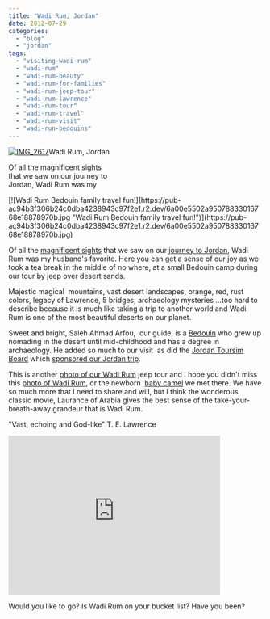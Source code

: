 ```yaml
---
title: "Wadi Rum, Jordan"
date: 2012-07-29
categories: 
  - "blog"
  - "jordan"
tags: 
  - "visiting-wadi-rum"
  - "wadi-rum"
  - "wadi-rum-beauty"
  - "wadi-rum-for-families"
  - "wadi-rum-jeep-tour"
  - "wadi-rum-lawrence"
  - "wadi-rum-tour"
  - "wadi-rum-travel"
  - "wadi-rum-visit"
  - "wadi-run-bedouins"
---
```


[![IMG_2617](https://pub-ac94b3f306b24c0dba4238943c97f2e1.r2.dev/6a00e5502a95078833017743bcb1f8970d.jpg "IMG_2617")](https://pub-ac94b3f306b24c0dba4238943c97f2e1.r2.dev/6a00e5502a95078833017743bcb1f8970d.jpg)Wadi Rum, Jordan

Of all the magnificent sights  
that we saw on our journey to  
Jordan, Wadi Rum was my

<!--more--> [![Wadi Rum Bedouin family travel  fun!](https://pub-ac94b3f306b24c0dba4238943c97f2e1.r2.dev/6a00e5502a95078833016768e18878970b.jpg "Wadi Rum Bedouin family travel  fun!")](https://pub-ac94b3f306b24c0dba4238943c97f2e1.r2.dev/6a00e5502a95078833016768e18878970b.jpg)  
  
Of all the [magnificent sights](http://soultravelers3new.local/2011/06/family-vacation-petra-wow-.html "magnificent Petra ") that we saw on our [journey to Jordan](http://soultravelers3new.local/2011/05/jordan-family-travel-is-it-safe.html "trip to jordan tips"), Wadi Rum was my husband's favorite. Here you can get a sense of our joy as we took a tea break in the middle of no where, at a small Bedouin camp during our tour by jeep over desert sands.   
  
Majestic magical  mountains, vast desert landscapes, orange, red, rust colors, legacy of Lawrence, 5 bridges, archaeology mysteries ...too hard to describe because it is much like taking a trip to another world and Wadi Rum is one of the most beautiful deserts on our planet.  
  
Sweet and bright, Saleh Ahmad Arfou,  our guide, is a [Bedouin](http://soultravelers3new.local/2012/02/bedouins-in-jordan.html "Bedouin nomads") who grew up nomading in the desert until mid-childhood and has a degree in archaeology. He added so much to our visit  as did the [Jordan Toursim Board](http://www.visitjordan.com/ "Jordan tourism board") which [sponsored our Jordan trip](http://soultravelers3new.local/2011/05/jordan-tourismsmartest-.html "sponsored jordan trip tourism").  
  
This is another [photo of our Wadi Rum](http://soultravelers3new.local/2011/06/fathers-day-weekend-trips-or-family-international-travel-.html "photo of wadi rum") jeep tour and I hope you didn't miss this [photo of Wadi Rum](http://soultravelers3new.local/2011/07/wadi-rum-bedouin-honeymoon-suite-.html "Wadi Rum photo"), or the newborn  [baby camel](http://soultravelers3new.local/2012/06/jordan-family-travel-means-beautiful-baby-camel.html "baby camel") we met there. We have so much more that I need to share and will, but I think the wonderous classic movie, Laurance of Arabia gives the best sense of the take-your-breath-away grandeur that is Wadi Rum.  
  
"Vast, echoing and God-like" T. E. Lawrence  
  
  
  

<iframe src="http://www.youtube.com/embed/ZxBFRfYiDNE?rel=0" frameborder="0" height="315" width="420"></iframe>

  
  
Would you like to go? Is Wadi Rum on your bucket list? Have you been?
